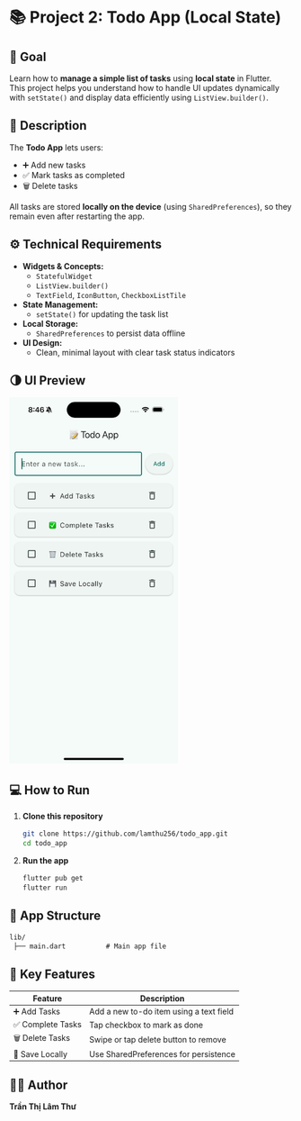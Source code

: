 # 📚 Project 2: Todo App (Local State)

## 🎯 Goal

Learn how to **manage a simple list of tasks** using **local state** in Flutter.  
This project helps you understand how to handle UI updates dynamically with `setState()` and display data efficiently using `ListView.builder()`.

## 📝 Description

The **Todo App** lets users:

- ➕ Add new tasks
- ✅ Mark tasks as completed
- 🗑️ Delete tasks

All tasks are stored **locally on the device** (using `SharedPreferences`), so they remain even after restarting the app.

## ⚙️ Technical Requirements

- **Widgets & Concepts:**
  - `StatefulWidget`
  - `ListView.builder()`
  - `TextField`, `IconButton`, `CheckboxListTile`
- **State Management:**
  - `setState()` for updating the task list
- **Local Storage:**
  - `SharedPreferences` to persist data offline
- **UI Design:**
  - Clean, minimal layout with clear task status indicators

## 🌗 UI Preview
<img src="assets/todo.png" alt="Todo App" width="300"/>

## 💻 How to Run

1. **Clone this repository**

   ```bash
   git clone https://github.com/lamthu256/todo_app.git
   cd todo_app
   ```

2. **Run the app**
   ```bash
   flutter pub get
   flutter run
   ```

## 📱 App Structure

```
lib/
 ├── main.dart          # Main app file
```

## 🧩 Key Features

| Feature           | Description                             |
| ----------------- | --------------------------------------- |
| ➕ Add Tasks      | Add a new to-do item using a text field |
| ✅ Complete Tasks | Tap checkbox to mark as done            |
| 🗑️ Delete Tasks   | Swipe or tap delete button to remove    |
| 💾 Save Locally   | Use SharedPreferences for persistence   |

## 🧑‍💻 Author

**Trần Thị Lâm Thư**
